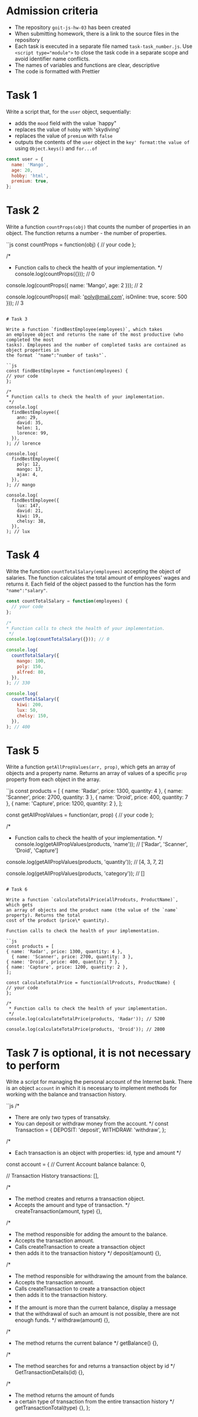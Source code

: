# Admission criteria

- The repository `goit-js-hw-03` has been created
- When submitting homework, there is a link to the source files in the repository
- Each task is executed in a separate file named `task-task_number.js`.
  Use `<script type="module">` to close the task code in a separate
scope and avoid identifier name conflicts.
- The names of variables and functions are clear, descriptive
- The code is formatted with Prettier

# Task 1

Write a script that, for the `user` object, sequentially:

- adds the `mood` field with the value `happy"
- replaces the value of `hobby` with 'skydiving'
- replaces the value of `premium` with `false`
- outputs the contents of the `user` object in the `key' format:the value of ` using
  `Object.keys()` and `for...of`

```js
const user = {
  name: 'Mango',
  age: 20,
  hobby: 'html',
  premium: true,
};
```

# Task 2

Write a function `countProps(obj)` that counts the number of properties in an object. The function
returns a number - the number of properties.

``js
const countProps = function(obj) {
// your code
};

/*
* Function calls to check the health of your implementation.
 */
console.log(countProps({})); // 0

console.log(countProps({ name: 'Mango', age: 2 })); // 2

console.log(countProps({ mail: 'poly@mail.com', isOnline: true, score: 500 })); // 3
```

# Task 3

Write a function `findBestEmployee(employees)`, which takes
an employee object and returns the name of the most productive (who completed the most
tasks). Employees and the number of completed tasks are contained as object properties in
the format `"name":"number of tasks"`.

``js
const findBestEmployee = function(employees) {
// your code
};

/*
* Function calls to check the health of your implementation.
 */
console.log(
  findBestEmployee({
    ann: 29,
    david: 35,
    helen: 1,
    lorence: 99,
  }),
); // lorence

console.log(
  findBestEmployee({
    poly: 12,
    mango: 17,
    ajax: 4,
  }),
); // mango

console.log(
  findBestEmployee({
    lux: 147,
    david: 21,
    kiwi: 19,
    chelsy: 38,
  }),
); // lux
```

# Task 4

Write the function `countTotalSalary(employees)` accepting the object of salaries. The function
calculates the total amount of employees' wages and returns it. Each field of the object
passed to the function has the form `"name":"salary"`.

```js
const countTotalSalary = function(employees) {
  // your code
};

/*
* Function calls to check the health of your implementation.
 */
console.log(countTotalSalary({})); // 0

console.log(
  countTotalSalary({
    mango: 100,
    poly: 150,
    alfred: 80,
  }),
); // 330

console.log(
  countTotalSalary({
    kiwi: 200,
    lux: 50,
    chelsy: 150,
  }),
); // 400
```

# Task 5

Write a function `getAllPropValues(arr, prop)`, which gets an array of objects and
a property name. Returns an array of values of a specific `prop` property from
each object in the array.

``js
const products = [
{ name: 'Radar', price: 1300, quantity: 4 },
  { name: 'Scanner', price: 2700, quantity: 3 },
{ name: 'Droid', price: 400, quantity: 7 },
{ name: 'Capture', price: 1200, quantity: 2 },
];

const getAllPropValues = function(arr, prop) {
// your code
};

/*
* Function calls to check the health of your implementation.
 */
console.log(getAllPropValues(products, 'name')); // ['Radar', 'Scanner', 'Droid', 'Capture']

console.log(getAllPropValues(products, 'quantity')); // [4, 3, 7, 2]

console.log(getAllPropValues(products, 'category')); // []
```

# Task 6

Write a function `calculateTotalPrice(allProdcuts, ProductName)`, which gets
an array of objects and the product name (the value of the `name` property). Returns the total
cost of the product (price\* quantity).

Function calls to check the health of your implementation.

``js
const products = [
{ name: 'Radar', price: 1300, quantity: 4 },
  { name: 'Scanner', price: 2700, quantity: 3 },
{ name: 'Droid', price: 400, quantity: 7 },
{ name: 'Capture', price: 1200, quantity: 2 },
];

const calculateTotalPrice = function(allProdcuts, ProductName) {
// your code
};

/*
 * Function calls to check the health of your implementation.
 */
console.log(calculateTotalPrice(products, 'Radar')); // 5200

console.log(calculateTotalPrice(products, 'Droid')); // 2800
```

# Task 7 is optional, it is not necessary to perform

Write a script for managing the personal account of the Internet bank. There is an object `account`
in which it is necessary to implement methods for working with the balance and
transaction history.

``js
/*
* There are only two types of transatsky.
 * You can deposit or withdraw money from the account.
 */
const Transaction = {
  DEPOSIT: 'deposit',
  WITHDRAW: 'withdraw',
};

/*
 * Each transaction is an object with properties: id, type and amount
 */

const account = {
  // Current Account balance
  balance: 0,

  // Transaction History
  transactions: [],

  /*
   * The method creates and returns a transaction object.
   * Accepts the amount and type of transaction.
   */
  createTransaction(amount, type) {},

  /*
   * The method responsible for adding the amount to the balance.
   * Accepts the transaction amount.
   * Calls createTransaction to create a transaction object
   * then adds it to the transaction history
*/
deposit(amount) {},

  /*
   * The method responsible for withdrawing the amount from the balance.
   * Accepts the transaction amount.
   * Calls createTransaction to create a transaction object
   * then adds it to the transaction history.
   *
   * If the amount is more than the current balance, display a message
   * that the withdrawal of such an amount is not possible, there are not enough funds.
   */
  withdraw(amount) {},

  /*
   * The method returns the current balance
   */
  getBalance() {},

  /*
   * The method searches for and returns a transaction object by id
*/
GetTransactionDetails(id) {},

  /*
   * The method returns the amount of funds
   * a certain type of transaction from the entire transaction history
*/
getTransactionTotal(type) {},
};
```
